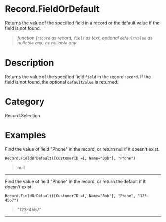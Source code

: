 # Record.FieldOrDefault
Returns the value of the specified field in a record or the default value if the field is not found.
> _function (<code>record</code> as record, <code>field</code> as text, optional <code>defaultValue</code> as nullable any) as nullable any_

# Description 
Returns the value of the specified field <code>field</code> in the record <code>record</code>. If the field is not found, the optional <code>defaultValue</code> is returned.
# Category 
Record.Selection
# Examples 
Find the value of field "Phone" in the record, or return null if it doesn't exist.
```
Record.FieldOrDefault([CustomerID =1, Name="Bob"], "Phone")
```
> null

***
Find the value of field "Phone" in the record, or return the default if it doesn't exist.
```
Record.FieldOrDefault([CustomerID =1, Name="Bob"], "Phone", "123-4567")
```
> "123-4567"

***
